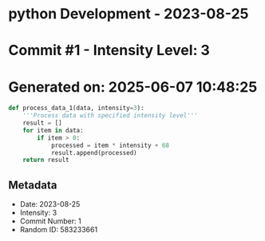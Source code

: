 ﻿# python Development - 2023-08-25
# Commit #1 - Intensity Level: 3
# Generated on: 2025-06-07 10:48:25
```python
def process_data_1(data, intensity=3):
    '''Process data with specified intensity level'''
    result = []
    for item in data:
        if item > 0:
            processed = item * intensity + 68
            result.append(processed)
    return result
```
## Metadata
- Date: 2023-08-25
- Intensity: 3
- Commit Number: 1
- Random ID: 583233661
